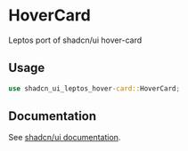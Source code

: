 # HoverCard

Leptos port of shadcn/ui hover-card

## Usage

```rust
use shadcn_ui_leptos_hover-card::HoverCard;
```

## Documentation

See [shadcn/ui documentation](https://ui.shadcn.com/docs/components/hover-card).
